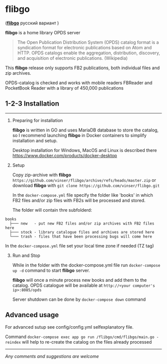 # **flibgo** 
([**flibgo**](README_RU.md) русский вариант )

**flibgo** is a home library OPDS server 

>The Open Publication Distribution System (OPDS) catalog format is a syndication format for electronic publications based on Atom and HTTP. OPDS catalogs enable the aggregation, distribution, discovery, and acquisition of electronic publications. (Wikipedia)

This **flibgo** release only supports FB2 publications, both individual files and zip archives.

OPDS-catalog is checked and works with mobile readers FBReader and PocketBook Reader with a library of 450,000 publications


## 1-2-3 Installation
---
1. Preparing for installation

   **flibgo** is written in GO and uses MariaDB database to store the catalog, so I recommend launching **flibgo** in Docker containers to simplify installation and setup.

   Desktop installation for Windows, MacOS and Linux is described there https://www.docker.com/products/docker-desktop

2. Setup
   
   Copy zip-archive with **flibgo** `https://github.com/vinser/flibgo/archive/refs/heads/master.zip` or download **flibgo** with `git clone https://github.com/vinser/flibgo.git`

   In the `docker-compose.yml` file specify the folder like 'books' in which FB2 files and/or zip files with FB2s will be processed and stored.

   The folder will contain thre subfolderd:
```
books
  ├─── new   - put new FB2 files and/or zip archives with FB2 files here
  ├─── stock - library catalogue files and archives are stored here
  └─── trash - files that have been processing bugs will come here 
```
   In the `docker-compose.yml` file set your local time zone if needed (TZ tag)

3. Run and Stop

   While in the folder with the docker-compose.yml file run `docker-compose up -d` command to start **flibgo** server.

   **flibgo** will once a minute process new books and add them to the catalog. OPDS catalogue will be available at `http://<your computer's ip>:8085/opds`

   Server shutdown can be done by `docker-compose down` command

## Advanced usage

   For advanced sutup see config/config.yml selfexplanatory file.

   Command `docker-compose exec app go run /flibgo/cmd/flibgo/main.go -reindex` will help to re-create the catalog on the files already processed 

---

*Any comments and suggestions are welcome*
   

